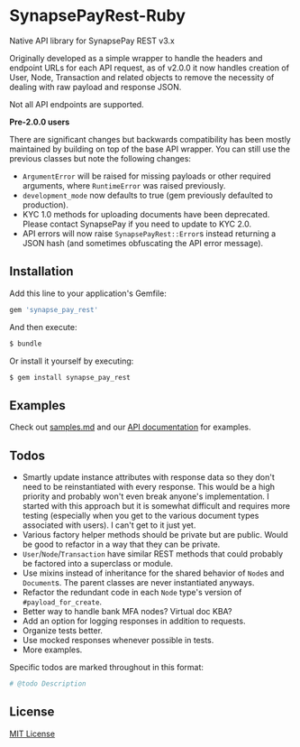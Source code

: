 # SynapsePayRest-Ruby

Native API library for SynapsePay REST v3.x

Originally developed as a simple wrapper to handle the headers and endpoint URLs for each API request, as of v2.0.0 it now handles creation of User, Node, Transaction and related objects to remove the necessity of dealing with raw payload and response JSON.

Not all API endpoints are supported.

**Pre-2.0.0 users**

There are significant changes but backwards compatibility has been mostly maintained by building on top of the base API wrapper. You can still use the previous classes but note the following changes:

- `ArgumentError` will be raised for missing payloads or other required arguments, where `RuntimeError` was raised previously. 
- `development_mode` now defaults to true (gem previously defaulted to production).
- KYC 1.0 methods for uploading documents have been deprecated. Please contact SynapsePay if you need to update to KYC 2.0.
- API errors will now raise `SynapsePayRest::Error`s instead returning a JSON hash (and sometimes obfuscating the API error message).

## Installation

Add this line to your application's Gemfile:

```ruby
gem 'synapse_pay_rest'
```

And then execute:

```bash
$ bundle
```

Or install it yourself by executing:

```bash
$ gem install synapse_pay_rest
```

## Examples

Check out [samples.md](samples.md) and our [API documentation](http://docs.synapsepay.com/v3.1) for examples.

## Todos

- Smartly update instance attributes with response data so they don't need to be reinstantiated with every response. This would be a high priority and probably won't even break anyone's implementation. I started with this approach but it is somewhat difficult and requires more testing (especially when you get to the various document types associated with users). I can't get to it just yet.
- Various factory helper methods should be private but are public. Would be good to refactor in a way that they can be private.
- `User`/`Node`/`Transaction` have similar REST methods that could probably be factored into a superclass or module.
- Use mixins instead of inheritance for the shared behavior of `Node`s and `Document`s. The parent classes are never instantiated anyways.
- Refactor the redundant code in each `Node` type's version of `#payload_for_create`.
- Better way to handle bank MFA nodes? Virtual doc KBA?
- Add an option for logging responses in addition to requests.
- Organize tests better.
- Use mocked responses whenever possible in tests.
- More examples.

Specific todos are marked throughout in this format:

```ruby
# @todo Description
```

## License

[MIT License](LICENSE)